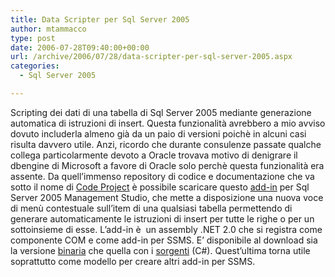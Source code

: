 ```yaml
---
title: Data Scripter per Sql Server 2005
author: mtammacco
type: post
date: 2006-07-28T09:40:00+00:00
url: /archive/2006/07/28/data-scripter-per-sql-server-2005.aspx
categories:
  - Sql Server 2005

---
```

Scripting dei dati di una tabella di Sql Server 2005 mediante generazione automatica di istruzioni di insert. Questa funzionalità avrebbero a mio avviso dovuto includerla almeno già da un paio di versioni poichè in alcuni casi risulta davvero utile. Anzi, ricordo che durante consulenze passate qualche collega particolarmente devoto a Oracle trovava motivo di denigrare il dbengine di Microsoft a favore di Oracle solo perchè questa funzionalità era assente. Da quell&#8217;immenso repository di codice e documentazione che va sotto il nome di <a title="" href="http://www.codeproject.com/" target="" name="" rel="noopener">Code Project</a> è possibile scaricare questo <a title="" href="http://www.codeproject.com/useritems/enisey.asp" target="" name="" rel="noopener">add-in</a> per Sql Server 2005 Management Studio, che mette a disposizione una nuova voce di menù contestuale sull&#8217;item di una qualsiasi tabella permettendo di generare automaticamente le istruzioni di insert per tutte le righe o per un sottoinsieme di esse. L&#8217;add-in è  un assembly .NET 2.0 che si registra come componente COM e come add-in per SSMS. E&#8217; disponibile al download sia la versione <a title="" href="http://www.codeproject.com/useritems/enisey/EniseySetup.zip" target="" name="" rel="noopener">binaria</a> che quella con i <a title="" href="http://www.codeproject.com/useritems/enisey/EniseySource.zip" target="" name="" rel="noopener">sorgenti</a> (C#). Quest&#8217;ultima torna utile soprattutto come modello per creare altri add-in per SSMS.
